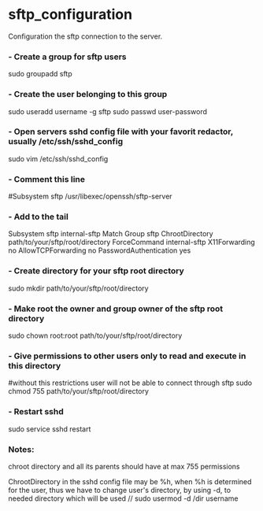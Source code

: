 # sftp_configuration
Configuration the sftp connection to the server.

### - Create a group for sftp users
sudo groupadd sftp

### - Create the user belonging to this group
sudo useradd username -g sftp
sudo passwd user-password

### - Open servers sshd config file with your favorit redactor, usually /etc/ssh/sshd_config
sudo vim /etc/ssh/sshd_config

### - Comment this line
#Subsystem	sftp	/usr/libexec/openssh/sftp-server

### - Add to the tail
Subsystem sftp internal-sftp
Match Group sftp
	ChrootDirectory path/to/your/sftp/root/directory
	ForceCommand internal-sftp
	X11Forwarding no
	AllowTCPForwarding no
	PasswordAuthentication yes
 
### - Create directory for your sftp root directory
sudo mkdir path/to/your/sftp/root/directory

### - Make root the owner and group owner of the sftp root directory
sudo chown root:root path/to/your/sftp/root/directory

### - Give permissions to other users only to read and execute in this directory 
#without this restrictions user will not be able to connect through sftp
sudo chmod 755 path/to/your/sftp/root/directory

### - Restart sshd
sudo service sshd restart

### Notes:
chroot directory and all its parents should have at max 755 permissions

ChrootDirectory in the sshd config file may be %h, when %h is determined for the user,
thus we have to change user's directory, by using -d, to needed directory which will be used  // sudo usermod -d /dir username
